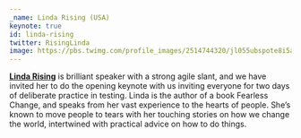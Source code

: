 ```yaml
---
_name: Linda Rising (USA)
keynote: true
id: linda-rising
twitter: RisingLinda
image: https://pbs.twimg.com/profile_images/2514744320/jl055ubspote8i5a8gaq_400x400.jpeg
---
```

[**Linda Rising**](http://www.lindarising.org) is brilliant speaker with a strong agile slant, and we have invited her to do the opening keynote with us inviting everyone for two days of deliberate practice in testing. Linda is the author of a book Fearless Change, and speaks from her vast experience to the hearts of people. She’s known to move people to tears with her touching stories on how we change the world, intertwined with practical advice on how to do things.
